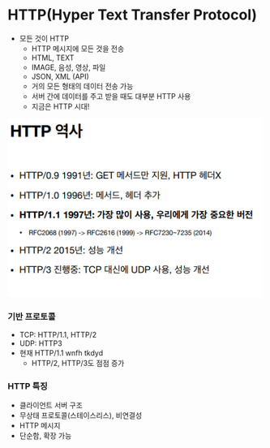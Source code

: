 # HTTP(Hyper Text Transfer Protocol)

- 모든 것이 HTTP
  - HTTP 메시지에 모든 것을 전송
  - HTML, TEXT
  - IMAGE, 음성, 영상, 파일
  - JSON, XML (API)
  - 거의 모든 형태의 데이터 전송 가능
  - 서버 간에 데이터를 주고 받을 때도 대부분 HTTP 사용
  - 지금은 HTTP 시대!

![image-20221207110644611](HTTP-3.assets/image-20221207110644611.png)

### 기반 프로토콜

- TCP: HTTP/1.1, HTTP/2
- UDP: HTTP3
- 현재 HTTP/1.1 wnfh tkdyd
  - HTTP/2, HTTP/3도 점점 증가



### HTTP 특징

- 클라이언트 서버 구조
- 무상태 프로토콜(스테이스리스), 비연결성
- HTTP 메시지
- 단순함, 확장 가능